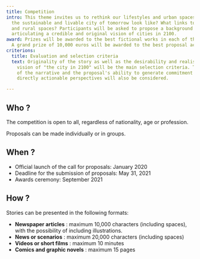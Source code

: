 ```yaml
---
title: Competition
intro: This theme invites us to rethink our lifestyles and urban spaces. What would
  the sustainable and livable city of tomorrow look like? What links to territories
  and rural spaces? Participants will be asked to propose a background for their story
  articulating a credible and original vision of cities in 2100.
award: Prizes will be awarded to the best fictional works in each of the four categories.
  A grand prize of 10,000 euros will be awarded to the best proposal accross all categories.
criterions:
  title: Evaluation and selection criteria
  text: Originality of the story as well as the desirability and realism of the proposed
    vision of "the city in 2100" will be the main selection criteria. The quality
    of the narrative and the proposal's ability to generate commitment and to provide
    directly actionable perspectives will also be considered.

---
```

## Who ?

The competition is open to all, regardless of nationality, age or profession.

Proposals can be made individually or in groups.

## When ?

* Official launch of the call for proposals: January 2020
* Deadline for the submission of proposals: May 31, 2021
* Awards ceremony: September 2021

## How ?

Stories can be presented in the following formats:

* **Newspaper articles** : maximum 10,000 characters (including spaces), with the possibility of including illustrations.
* **News or scenarios** : maximum 20,000 characters (including spaces)
* **Videos or short films** : maximum 10 minutes
* **Comics and graphic novels** : maximum 15 pages